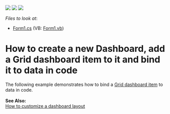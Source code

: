 <!-- default badges list -->
![](https://img.shields.io/endpoint?url=https://codecentral.devexpress.com/api/v1/VersionRange/128581065/15.1.3%2B)
[![](https://img.shields.io/badge/Open_in_DevExpress_Support_Center-FF7200?style=flat-square&logo=DevExpress&logoColor=white)](https://supportcenter.devexpress.com/ticket/details/E4768)
[![](https://img.shields.io/badge/📖_How_to_use_DevExpress_Examples-e9f6fc?style=flat-square)](https://docs.devexpress.com/GeneralInformation/403183)
<!-- default badges end -->
<!-- default file list -->
*Files to look at*:

* [Form1.cs](./CS/Dashboard_CreateGrid/Form1.cs) (VB: [Form1.vb](./VB/Dashboard_CreateGrid/Form1.vb))
<!-- default file list end -->
# How to create a new Dashboard, add a Grid dashboard item to it and bind it to data in code


<p>The following example demonstrates how to bind a <a href="https://documentation.devexpress.com/#Dashboard/CustomDocument15150">Grid dashboard item</a> to data in code.<br /><br /><strong>See Also:</strong> <br /><a href="https://www.devexpress.com/Support/Center/p/E5206">How to customize a dashboard layout</a></p>

<br/>


